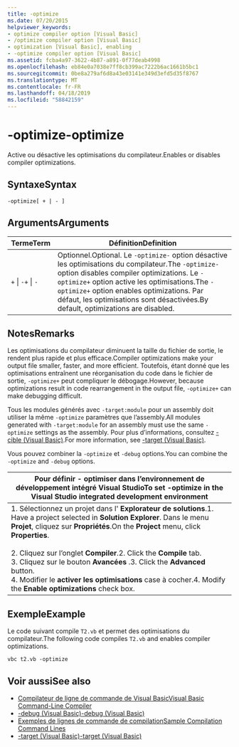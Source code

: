 ```yaml
---
title: -optimize
ms.date: 07/20/2015
helpviewer_keywords:
- optimize compiler option [Visual Basic]
- /optimize compiler option [Visual Basic]
- optimization [Visual Basic], enabling
- -optimize compiler option [Visual Basic]
ms.assetid: fcba4a97-3622-4b87-a891-0f77deab4998
ms.openlocfilehash: eb84e0a7038e7ff8cb399ac7222b6ac1661b5bc1
ms.sourcegitcommit: 0be8a279af6d8a43e03141e349d3efd5d35f8767
ms.translationtype: MT
ms.contentlocale: fr-FR
ms.lasthandoff: 04/18/2019
ms.locfileid: "58842159"
---
```

# <a name="-optimize"></a><span data-ttu-id="df676-102">-optimize</span><span class="sxs-lookup"><span data-stu-id="df676-102">-optimize</span></span>
<span data-ttu-id="df676-103">Active ou désactive les optimisations du compilateur.</span><span class="sxs-lookup"><span data-stu-id="df676-103">Enables or disables compiler optimizations.</span></span>  
  
## <a name="syntax"></a><span data-ttu-id="df676-104">Syntaxe</span><span class="sxs-lookup"><span data-stu-id="df676-104">Syntax</span></span>  
  
```  
-optimize[ + | - ]  
```  
  
## <a name="arguments"></a><span data-ttu-id="df676-105">Arguments</span><span class="sxs-lookup"><span data-stu-id="df676-105">Arguments</span></span>  
  
|<span data-ttu-id="df676-106">Terme</span><span class="sxs-lookup"><span data-stu-id="df676-106">Term</span></span>|<span data-ttu-id="df676-107">Définition</span><span class="sxs-lookup"><span data-stu-id="df676-107">Definition</span></span>|  
|---|---|  
|<span data-ttu-id="df676-108">`+` &#124; `-`</span><span class="sxs-lookup"><span data-stu-id="df676-108">`+` &#124; `-`</span></span>|<span data-ttu-id="df676-109">Optionnel.</span><span class="sxs-lookup"><span data-stu-id="df676-109">Optional.</span></span> <span data-ttu-id="df676-110">Le `-optimize-` option désactive les optimisations du compilateur.</span><span class="sxs-lookup"><span data-stu-id="df676-110">The `-optimize-` option disables compiler optimizations.</span></span> <span data-ttu-id="df676-111">Le `-optimize+` option active les optimisations.</span><span class="sxs-lookup"><span data-stu-id="df676-111">The `-optimize+` option enables optimizations.</span></span> <span data-ttu-id="df676-112">Par défaut, les optimisations sont désactivées.</span><span class="sxs-lookup"><span data-stu-id="df676-112">By default, optimizations are disabled.</span></span>|  
  
## <a name="remarks"></a><span data-ttu-id="df676-113">Notes</span><span class="sxs-lookup"><span data-stu-id="df676-113">Remarks</span></span>  
 <span data-ttu-id="df676-114">Les optimisations du compilateur diminuent la taille du fichier de sortie, le rendent plus rapide et plus efficace.</span><span class="sxs-lookup"><span data-stu-id="df676-114">Compiler optimizations make your output file smaller, faster, and more efficient.</span></span> <span data-ttu-id="df676-115">Toutefois, étant donné que les optimisations entraînent une réorganisation du code dans le fichier de sortie, `-optimize+` peut compliquer le débogage.</span><span class="sxs-lookup"><span data-stu-id="df676-115">However, because optimizations result in code rearrangement in the output file, `-optimize+` can make debugging difficult.</span></span>  
  
 <span data-ttu-id="df676-116">Tous les modules générés avec `-target:module` pour un assembly doit utiliser la même `-optimize` paramètres que l’assembly.</span><span class="sxs-lookup"><span data-stu-id="df676-116">All modules generated with `-target:module` for an assembly must use the same `-optimize` settings as the assembly.</span></span> <span data-ttu-id="df676-117">Pour plus d’informations, consultez [-cible (Visual Basic)](../../../visual-basic/reference/command-line-compiler/target.md).</span><span class="sxs-lookup"><span data-stu-id="df676-117">For more information, see [-target (Visual Basic)](../../../visual-basic/reference/command-line-compiler/target.md).</span></span>  
  
 <span data-ttu-id="df676-118">Vous pouvez combiner la `-optimize` et `-debug` options.</span><span class="sxs-lookup"><span data-stu-id="df676-118">You can combine the `-optimize` and `-debug` options.</span></span>  
  
|<span data-ttu-id="df676-119">Pour définir - optimiser dans l’environnement de développement intégré Visual Studio</span><span class="sxs-lookup"><span data-stu-id="df676-119">To set -optimize in the Visual Studio integrated development environment</span></span>|  
|---|  
|<span data-ttu-id="df676-120">1.  Sélectionnez un projet dans l' **Explorateur de solutions**.</span><span class="sxs-lookup"><span data-stu-id="df676-120">1.  Have a project selected in **Solution Explorer**.</span></span> <span data-ttu-id="df676-121">Dans le menu **Projet**, cliquez sur **Propriétés**.</span><span class="sxs-lookup"><span data-stu-id="df676-121">On the **Project** menu, click **Properties**.</span></span><br />     <br /><span data-ttu-id="df676-122">2.  Cliquez sur l’onglet **Compiler**.</span><span class="sxs-lookup"><span data-stu-id="df676-122">2.  Click the **Compile** tab.</span></span><br /><span data-ttu-id="df676-123">3.  Cliquez sur le bouton **Avancées** .</span><span class="sxs-lookup"><span data-stu-id="df676-123">3.  Click the **Advanced** button.</span></span><br /><span data-ttu-id="df676-124">4.  Modifier le **activer les optimisations** case à cocher.</span><span class="sxs-lookup"><span data-stu-id="df676-124">4.  Modify the **Enable optimizations** check box.</span></span>|  
  
## <a name="example"></a><span data-ttu-id="df676-125">Exemple</span><span class="sxs-lookup"><span data-stu-id="df676-125">Example</span></span>  
 <span data-ttu-id="df676-126">Le code suivant compile `T2.vb` et permet des optimisations du compilateur.</span><span class="sxs-lookup"><span data-stu-id="df676-126">The following code compiles `T2.vb` and enables compiler optimizations.</span></span>  
  
```console
vbc t2.vb -optimize  
```  
  
## <a name="see-also"></a><span data-ttu-id="df676-127">Voir aussi</span><span class="sxs-lookup"><span data-stu-id="df676-127">See also</span></span>

- [<span data-ttu-id="df676-128">Compilateur de ligne de commande de Visual Basic</span><span class="sxs-lookup"><span data-stu-id="df676-128">Visual Basic Command-Line Compiler</span></span>](../../../visual-basic/reference/command-line-compiler/index.md)
- [<span data-ttu-id="df676-129">-debug (Visual Basic)</span><span class="sxs-lookup"><span data-stu-id="df676-129">-debug (Visual Basic)</span></span>](../../../visual-basic/reference/command-line-compiler/debug.md)
- [<span data-ttu-id="df676-130">Exemples de lignes de commande de compilation</span><span class="sxs-lookup"><span data-stu-id="df676-130">Sample Compilation Command Lines</span></span>](../../../visual-basic/reference/command-line-compiler/sample-compilation-command-lines.md)
- [<span data-ttu-id="df676-131">-target (Visual Basic)</span><span class="sxs-lookup"><span data-stu-id="df676-131">-target (Visual Basic)</span></span>](../../../visual-basic/reference/command-line-compiler/target.md)
